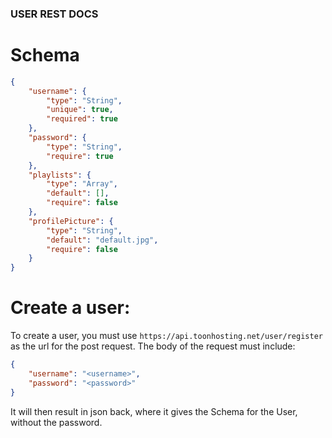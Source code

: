 ### USER REST DOCS

# Schema
```json
{
    "username": {
        "type": "String",
        "unique": true,
        "required": true
    },
    "password": {
        "type": "String",
        "require": true
    },
    "playlists": {
        "type": "Array",
        "default": [],
        "require": false
    },
    "profilePicture": {
        "type": "String",
        "default": "default.jpg",
        "require": false
    }
}
```


# Create a user:

To create a user, you must use `https://api.toonhosting.net/user/register` as the url for the post request. The body of the request must include:
```json
{
    "username": "<username>",
    "password": "<password>"
}
```
It will then result in json back, where it gives the Schema for the User, without the password. 
